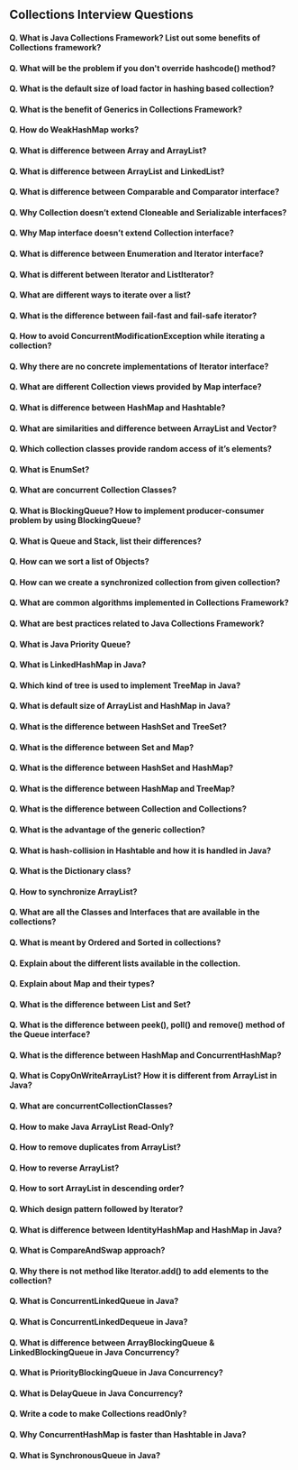 ## Collections Interview Questions

#### Q. What is Java Collections Framework? List out some benefits of Collections framework?
#### Q. What will be the problem if you don't override hashcode() method?
#### Q. What is the default size of load factor in hashing based collection?
#### Q. What is the benefit of Generics in Collections Framework?
#### Q. How do WeakHashMap works?
#### Q. What is difference between Array and ArrayList?
#### Q. What is difference between ArrayList and LinkedList?
#### Q. What is difference between Comparable and Comparator interface?
#### Q. Why Collection doesn’t extend Cloneable and Serializable interfaces?
#### Q. Why Map interface doesn’t extend Collection interface?
#### Q. What is difference between Enumeration and Iterator interface?
#### Q. What is different between Iterator and ListIterator?
#### Q. What are different ways to iterate over a list?
#### Q. What is the difference between fail-fast and fail-safe iterator?
#### Q. How to avoid ConcurrentModificationException while iterating a collection?
#### Q. Why there are no concrete implementations of Iterator interface?
#### Q. What are different Collection views provided by Map interface?
#### Q. What is difference between HashMap and Hashtable?
#### Q. What are similarities and difference between ArrayList and Vector?
#### Q. Which collection classes provide random access of it’s elements?
#### Q. What is EnumSet?
#### Q. What are concurrent Collection Classes?
#### Q. What is BlockingQueue? How to implement producer-consumer problem by using BlockingQueue?
#### Q. What is Queue and Stack, list their differences?
#### Q. How can we sort a list of Objects?
#### Q. How can we create a synchronized collection from given collection?
#### Q. What are common algorithms implemented in Collections Framework?
#### Q. What are best practices related to Java Collections Framework?
#### Q. What is Java Priority Queue?
#### Q. What is LinkedHashMap in Java?
#### Q. Which kind of tree is used to implement TreeMap in Java?
#### Q. What is default size of ArrayList and HashMap in Java?
#### Q. What is the difference between HashSet and TreeSet?
#### Q. What is the difference between Set and Map?
#### Q. What is the difference between HashSet and HashMap?
#### Q. What is the difference between HashMap and TreeMap?
#### Q. What is the difference between Collection and Collections?
#### Q. What is the advantage of the generic collection?
#### Q. What is hash-collision in Hashtable and how it is handled in Java?
#### Q. What is the Dictionary class?
#### Q. How to synchronize ArrayList?
#### Q. What are all the Classes and Interfaces that are available in the collections?
#### Q. What is meant by Ordered and Sorted in collections?
#### Q. Explain about the different lists available in the collection.
#### Q. Explain about Map and their types?
#### Q. What is the difference between List and Set?
#### Q. What is the difference between peek(), poll() and remove() method of the Queue interface?
#### Q. What is the difference between HashMap and ConcurrentHashMap?
#### Q. What is CopyOnWriteArrayList? How it is different from ArrayList in Java?
#### Q. What are concurrentCollectionClasses?
#### Q. How to make Java ArrayList Read-Only?
#### Q. How to remove duplicates from ArrayList?
#### Q. How to reverse ArrayList?
#### Q. How to sort ArrayList in descending order?
#### Q. Which design pattern followed by Iterator?
#### Q. What is difference between IdentityHashMap and HashMap in Java?
#### Q. What is CompareAndSwap approach?
#### Q. Why there is not method like Iterator.add() to add elements to the collection?
#### Q. What is ConcurrentLinkedQueue in Java?
#### Q. What is ConcurrentLinkedDequeue in Java?
#### Q. What is difference between ArrayBlockingQueue & LinkedBlockingQueue in Java Concurrency?
#### Q. What is PriorityBlockingQueue in Java Concurrency?
#### Q. What is DelayQueue in Java Concurrency?
#### Q. Write a code to make Collections readOnly?
#### Q. Why ConcurrentHashMap is faster than Hashtable in Java?
#### Q. What is SynchronousQueue in Java?


